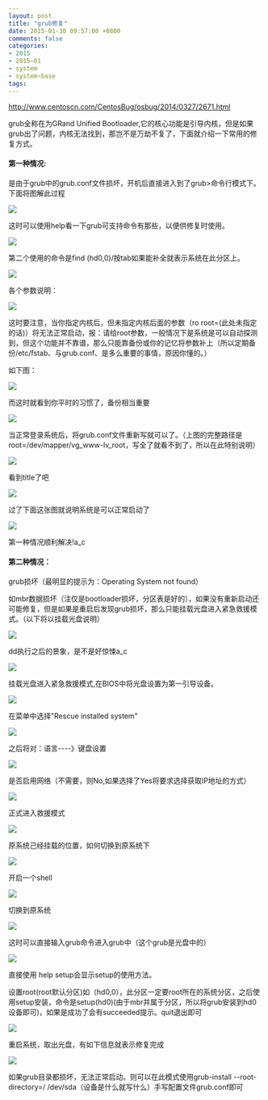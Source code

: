 ```yaml
---
layout: post
title: "grub修复"
date: 2015-01-30 09:57:00 +0800
comments: false
categories:
- 2015
- 2015~01
- system
- system~base
tags:
---
```

http://www.centoscn.com/CentosBug/osbug/2014/0327/2671.html

grub全称在为GRand Unified Bootloader,它的核心功能是引导内核，但是如果grub出了问题，内核无法找到，那岂不是万劫不复了，下面就介绍一下常用的修复方式。

#### 第一种情况:

是由于grub中的grub.conf文件损坏，开机后直接进入到了grub>命令行模式下。下面将图解此过程

![](/images/system/grub/2015-01-30-1.jpg)

这时可以使用help看一下grub可支持命令有那些，以便供修复时使用。

![](/images/system/grub/2015-01-30-2.jpg)

第二个使用的命令是find (hd0,0)/按tab如果能补全就表示系统在此分区上。

![](/images/system/grub/2015-01-30-3.jpg)

各个参数说明：

![](/images/system/grub/2015-01-30-4.jpg)

这时要注意，当你指定内核后，但未指定内核后面的参数（ro root=(此处未指定的话)）将无法正常启动，报：请给root参数，一般情况下是系统是可以自动探测到，但这个功能并不靠谱，那么只能靠备份或你的记忆将参数补上（所以定期备份/etc/fstab、与grub.conf、是多么重要的事情，原因你懂的。）

如下图：

![](/images/system/grub/2015-01-30-5.jpg)

而这时就看到你平时的习惯了，备份相当重要

![](/images/system/grub/2015-01-30-6.jpg)

当正常登录系统后，将grub.conf文件重新写就可以了。（上图的完整路径是root=/dev/mapper/vg_www-lv_root，写全了就看不到了，所以在此特别说明）

![](/images/system/grub/2015-01-30-7.jpg)

看到title了吧

![](/images/system/grub/2015-01-30-8.jpg)

过了下面这张图就说明系统是可以正常启动了

![](/images/system/grub/2015-01-30-9.jpg)

第一种情况顺利解决!a_c


#### 第二种情况：

grub损坏（最明显的提示为：Operating System not found）

如mbr数据损坏（注仅是bootloader损坏，分区表是好的），如果没有重新启动还可能修复，但是如果是重启后发现grub损坏，那么只能挂载光盘进入紧急救援模式。（以下将以挂载光盘说明）

![](/images/system/grub/2015-01-30-10.jpg)

dd执行之后的景象，是不是好惊悚a_c

![](/images/system/grub/2015-01-30-11.jpg)

挂载光盘进入紧急救援模式,在BIOS中将光盘设置为第一引导设备。

![](/images/system/grub/2015-01-30-12.jpg)

在菜单中选择"Rescue installed system"

![](/images/system/grub/2015-01-30-13.jpg)

之后将对：语言----》键盘设置

![](/images/system/grub/2015-01-30-14.jpg)

是否启用网络（不需要，则No,如果选择了Yes将要求选择获取IP地址的方式）

![](/images/system/grub/2015-01-30-15.jpg)

正式进入救援模式

![](/images/system/grub/2015-01-30-16.jpg)

原系统己经挂载的位置，如何切换到原系统下

![](/images/system/grub/2015-01-30-17.jpg)

开启一个shell

![](/images/system/grub/2015-01-30-18.jpg)

切换到原系统

![](/images/system/grub/2015-01-30-19.jpg)

这时可以直接输入grub命令进入grub中（这个grub是光盘中的）

![](/images/system/grub/2015-01-30-20.jpg)

直接使用 help  setup会显示setup的使用方法。

设置root(root默认分区)如（hd0,0），此分区一定要root所在的系统分区，之后使用setup安装，命令是setup(hd0)(由于mbr并属于分区，所以将grub安装到hd0设备即可)，如果是成功了会有succeeded提示。quit退出即可

![](/images/system/grub/2015-01-30-21.jpg)

重启系统，取出光盘，有如下信息就表示修复完成

![](/images/system/grub/2015-01-30-22.jpg)

如果grub目录都损坏，无法正常启动。则可以在此模式使用grub-install --root-directory=/  /dev/sda（设备是什么就写什么）手写配置文件grub.conf即可
